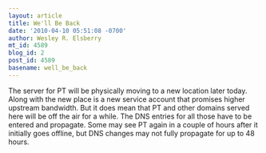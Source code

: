 ```yaml
---
layout: article
title: We'll Be Back
date: '2010-04-10 05:51:08 -0700'
author: Wesley R. Elsberry
mt_id: 4589
blog_id: 2
post_id: 4589
basename: well_be_back
---
```

The server for PT will be physically moving to a new location later today. Along with the new place is a new service account that promises higher upstream bandwidth. But it does mean that PT and other domains served here will be off the air for a while. The DNS entries for all those have to be entered and propagate. Some may see PT again in a couple of hours after it initially goes offline, but DNS changes may not fully propagate for up to 48 hours.
